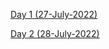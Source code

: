 [Day 1 (27-July-2022)](https://us06web.zoom.us/rec/share/0KDCQ8yDyISu9z50reG8bH9YL6_dB1WSQ4B9Lf-tMk1XBqXGbekId9pXWGf_qNN7.9ZlToYoFfURyBTGj?startTime=1658924584000) 

[Day 2 (28-July-2022)](https://us06web.zoom.us/rec/share/CxhfjrXW7CY6StgGUWGfPnUTn9kApTvYcO9JZl3Vr5uOlpRxWAEUXKP5fMjG9Owx.hZkGh8DD84KRJaqE?startTime=1659012017000) 


